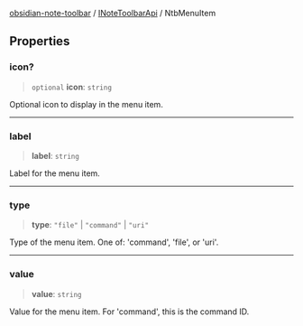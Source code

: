 [obsidian-note-toolbar](index.md) / [INoteToolbarApi](INoteToolbarApi.md) / NtbMenuItem

## Properties

### icon?

> `optional` **icon**: `string`

Optional icon to display in the menu item.

***

### label

> **label**: `string`

Label for the menu item.

***

### type

> **type**: `"file"` \| `"command"` \| `"uri"`

Type of the menu item. One of: 'command', 'file', or 'uri'.

***

### value

> **value**: `string`

Value for the menu item. For 'command', this is the command ID.
